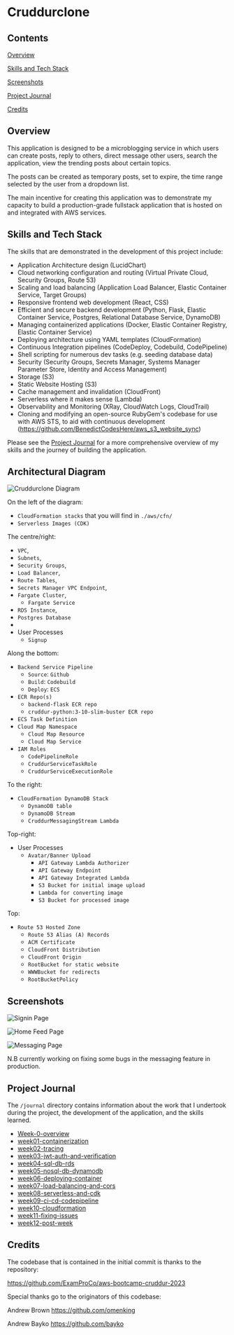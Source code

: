 # Cruddurclone

## Contents
[Overview](#overview)

[Skills and Tech Stack](#skills-and-tech-stack)

[Screenshots](#screenshots)

[Project Journal](#project-journal)

[Credits](#credits)


## Overview
This application is designed to be a microblogging service in which users can create posts, reply to others, direct message other users, search the application, view the trending posts about certain topics.

The posts can be created as temporary posts, set to expire, the time range selected by the user from a dropdown list.

The main incentive for creating this application was to demonstrate my capacity to build a production-grade fullstack application that is hosted on and integrated with AWS services.

## Skills and Tech Stack
The skills that are demonstrated in the development of this project include:
- Application Architecture design (LucidChart)
- Cloud networking configuration and routing (Virtual Private Cloud, Security Groups, Route 53)
- Scaling and load balancing (Application Load Balancer, Elastic Container Service, Target Groups)
- Responsive frontend web development (React, CSS)
- Efficient and secure backend development (Python, Flask, Elastic Container Service, Postgres, Relational Database Service, DynamoDB)
- Managing containerized applications (Docker, Elastic Container Registry, Elastic Container Service)
- Deploying architecture using YAML templates (CloudFormation)
- Continuous Integration pipelines (CodeDeploy, Codebuild, CodePipeline)
- Shell scripting for numerous dev tasks (e.g. seeding database data)
- Security (Security Groups, Secrets Manager, Systems Manager Parameter Store, Identity and Access Management)
- Storage (S3)
- Static Website Hosting (S3)
- Cache management and invalidation (CloudFront)
- Serverless where it makes sense (Lambda)
- Observability and Monitoring (XRay, CloudWatch Logs, CloudTrail)
- Cloning and modifying an open-source RubyGem's codebase for use with AWS STS, to aid with continuous development 
(https://github.com/BenedictCodesHere/aws_s3_website_sync)


Please see the [Project Journal](#project-journal) for a more comprehensive overview of my skills and the journey of building the application.

## Architectural Diagram

![Cruddurclone Diagram](./_docs/assets/cruddurclone_diagram.png)

On the left of the diagram:
- `CloudFormation stacks` that you will find in `./aws/cfn/`
- `Serverless Images (CDK)`

The centre/right:
- `VPC`,
- `Subnets`,
- `Security Groups`,
- `Load Balancer`,
- `Route Tables`,
- `Secrets Manager VPC Endpoint`,
- `Fargate Cluster`,
    - `Fargate Service`
- `RDS Instance`,
- `Postgres Database`
- 
- User Processes
    - `Signup`

Along the bottom:
- `Backend Service Pipeline`
    - `Source`: `Github`
    - `Build`: `Codebuild`
    - `Deploy`: `ECS`
- `ECR Repo(s)`
    - `backend-flask ECR repo`
    - `cruddur-python:3-10-slim-buster ECR repo`
- `ECS Task Definition`
- `Cloud Map Namespace`
    - `Cloud Map Resource`
    - `Cloud Map Service`
- `IAM Roles`
    - `CodePipelineRole`
    - `CruddurServiceTaskRole`
    - `CruddurServiceExecutionRole`

To the right:
- `CloudFormation DynamoDB Stack`
    - `DynamoDB table`
    - `DynamoDB Stream`
    - `CruddurMessagingStream Lambda`


Top-right:
- User Processes
    - `Avatar/Banner Upload`
        - `API Gateway Lambda Authorizer`
        - `API Gateway Endpoint`
        - `API Gateway Integrated Lambda`
        - `S3 Bucket for initial image upload`
        - `Lambda for converting image`
        - `S3 Bucket for processed image`

Top: 
- `Route 53 Hosted Zone`
    - `Route 53 Alias (A) Records`
    - `ACM Certificate`
    - `CloudFront Distribution`
    - `CloudFront Origin`
    - `RootBucket for static website`
    - `WWWBucket for redirects`
    - `RootBucketPolicy`

## Screenshots

![Signin Page](./_docs/assets/cruddurclone_signin.png)

![Home Feed Page](./_docs/assets/cruddurclone_homefeed.png)

![Messaging Page](./_docs/assets/cruddurclone_messaging.png)

N.B currently working on fixing some bugs in the messaging feature in production.

## Project Journal

The `/journal` directory contains information about the work that I undertook during the project, the development of the application, and the skills learned.

- [Week-0-overview](./journal/week0/week0-overview.md)
- [week01-containerization](./journal/week01-containerization.md)
- [week02-tracing](./journal/week02-tracing.md)
- [week03-jwt-auth-and-verification](./journal/week03-jwt-auth-and-verification.md)
- [week04-sql-db-rds](./journal/week04-sql-db-rds.md)
- [week05-nosql-db-dynamodb](./journal/week05-nosql-db-dynamodb.md)
- [week06-deploying-container](./journal/week06-deploying-container.md)
- [week07-load-balancing-and-cors](./journal/week07-load-balancing-and-cors.md)
- [week08-serverless-and-cdk](./journal/week08-serverless-and-cdk.md)
- [week09-ci-cd-codepipeline](./journal/week09-ci-cd-codepipeline.md)
- [week10-cloudformation](./journal/week10-cloudformation.md)
- [week11-fixing-issues](./journal/week11-fixing-issues.md)
- [week12-post-week](./journal/week12-post-week.md)

## Credits
The codebase that is contained in the initial commit is thanks to the repository:

https://github.com/ExamProCo/aws-bootcamp-cruddur-2023

Special thanks go to the originators of this codebase:

Andrew Brown
https://github.com/omenking 

Andrew Bayko
https://github.com/bayko
